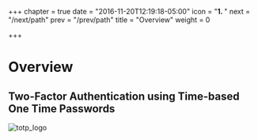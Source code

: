 +++
chapter = true
date = "2016-11-20T12:19:18-05:00"
icon = "<b>1. </b>"
next = "/next/path"
prev = "/prev/path"
title = "Overview"
weight = 0

+++

# Overview
## Two-Factor Authentication using Time-based One Time Passwords

![totp_logo](/content/images/totp.jpg)
